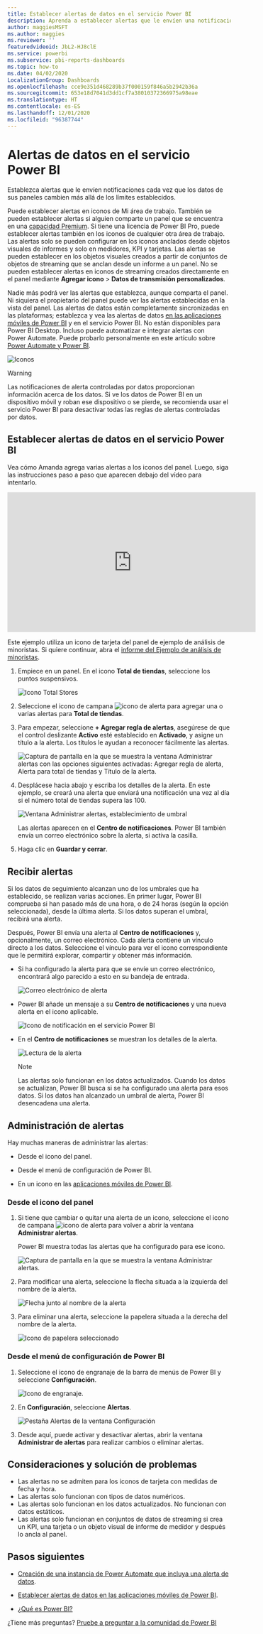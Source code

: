 ```yaml
---
title: Establecer alertas de datos en el servicio Power BI
description: Aprenda a establecer alertas que le envíen una notificación cada vez que los datos de sus paneles cambien más allá de los límites establecidos en el servicio Microsoft Power BI.
author: maggiesMSFT
ms.author: maggies
ms.reviewer: ''
featuredvideoid: JbL2-HJ8clE
ms.service: powerbi
ms.subservice: pbi-reports-dashboards
ms.topic: how-to
ms.date: 04/02/2020
LocalizationGroup: Dashboards
ms.openlocfilehash: cce9e351d468289b37f000159f846a5b2942b36a
ms.sourcegitcommit: 653e18d7041d3dd1cf7a38010372366975a98eae
ms.translationtype: HT
ms.contentlocale: es-ES
ms.lasthandoff: 12/01/2020
ms.locfileid: "96387744"
---
```

# <a name="data-alerts-in-the-power-bi-service"></a>Alertas de datos en el servicio Power BI

Establezca alertas que le envíen notificaciones cada vez que los datos de sus paneles cambien más allá de los límites establecidos.

Puede establecer alertas en iconos de Mi área de trabajo. También se pueden establecer alertas si alguien comparte un panel que se encuentra en una [capacidad Premium](../admin/service-premium-what-is.md). Si tiene una licencia de Power BI Pro, puede establecer alertas también en los iconos de cualquier otra área de trabajo. Las alertas solo se pueden configurar en los iconos anclados desde objetos visuales de informes y solo en medidores, KPI y tarjetas. Las alertas se pueden establecer en los objetos visuales creados a partir de conjuntos de objetos de streaming que se anclan desde un informe a un panel. No se pueden establecer alertas en iconos de streaming creados directamente en el panel mediante **Agregar icono** > **Datos de transmisión personalizados**.

Nadie más podrá ver las alertas que establezca, aunque comparta el panel. Ni siquiera el propietario del panel puede ver las alertas establecidas en la vista del panel. Las alertas de datos están completamente sincronizadas en las plataformas; establezca y vea las alertas de datos [en las aplicaciones móviles de Power BI](../consumer/mobile/mobile-set-data-alerts-in-the-mobile-apps.md) y en el servicio Power BI. No están disponibles para Power BI Desktop. Incluso puede automatizar e integrar alertas con Power Automate. Puede probarlo personalmente en este artículo sobre [Power Automate y Power BI](../collaborate-share/service-flow-integration.md).

![Iconos](media/service-set-data-alerts/powerbi-alert-types-new.png)

> [!WARNING]
> Las notificaciones de alerta controladas por datos proporcionan información acerca de los datos. Si ve los datos de Power BI en un dispositivo móvil y roban ese dispositivo o se pierde, se recomienda usar el servicio Power BI para desactivar todas las reglas de alertas controladas por datos.

## <a name="set-data-alerts-in-the-power-bi-service"></a>Establecer alertas de datos en el servicio Power BI

Vea cómo Amanda agrega varias alertas a los iconos del panel. Luego, siga las instrucciones paso a paso que aparecen debajo del vídeo para intentarlo.

<iframe width="560" height="315" src="https://www.youtube.com/embed/JbL2-HJ8clE" frameborder="0" allowfullscreen></iframe>

Este ejemplo utiliza un icono de tarjeta del panel de ejemplo de análisis de minoristas. Si quiere continuar, abra el [informe del Ejemplo de análisis de minoristas](sample-retail-analysis.md#get-the-content-pack-for-this-sample).

1. Empiece en un panel. En el icono **Total de tiendas**, seleccione los puntos suspensivos.

   ![Icono Total Stores](media/service-set-data-alerts/powerbi-card.png)

1. Seleccione el icono de campana ![icono de alerta](media/service-set-data-alerts/power-bi-bell-icon.png) para agregar una o varias alertas para **Total de tiendas**.

1. Para empezar, seleccione **+ Agregar regla de alertas**, asegúrese de que el control deslizante **Activo** esté establecido en **Activado**, y asigne un título a la alerta. Los títulos le ayudan a reconocer fácilmente las alertas.

   ![Captura de pantalla en la que se muestra la ventana Administrar alertas con las opciones siguientes activadas: Agregar regla de alerta, Alerta para total de tiendas y Título de la alerta.](media/service-set-data-alerts/powerbi-alert-title.png)

1. Desplácese hacia abajo y escriba los detalles de la alerta.  En este ejemplo, se creará una alerta que enviará una notificación una vez al día si el número total de tiendas supera las 100.

   ![Ventana Administrar alertas, establecimiento de umbral](media/service-set-data-alerts/power-bi-set-alert-details.png)

    Las alertas aparecen en el **Centro de notificaciones**. Power BI también envía un correo electrónico sobre la alerta, si activa la casilla.

1. Haga clic en **Guardar y cerrar**.

## <a name="receiving-alerts"></a>Recibir alertas

Si los datos de seguimiento alcanzan uno de los umbrales que ha establecido, se realizan varias acciones. En primer lugar, Power BI comprueba si han pasado más de una hora, o de 24 horas (según la opción seleccionada), desde la última alerta. Si los datos superan el umbral, recibirá una alerta.

Después, Power BI envía una alerta al **Centro de notificaciones** y, opcionalmente, un correo electrónico. Cada alerta contiene un vínculo directo a los datos. Seleccione el vínculo para ver el icono correspondiente que le permitirá explorar, compartir y obtener más información.  

* Si ha configurado la alerta para que se envíe un correo electrónico, encontrará algo parecido a esto en su bandeja de entrada.

   ![Correo electrónico de alerta](media/service-set-data-alerts/powerbi-alerts-email.png)

* Power BI añade un mensaje a su **Centro de notificaciones** y una nueva alerta en el icono aplicable.

   ![Icono de notificación en el servicio Power BI](media/service-set-data-alerts/powerbi-alert-notifications.png)

* En el **Centro de notificaciones** se muestran los detalles de la alerta.

    ![Lectura de la alerta](media/service-set-data-alerts/powerbi-alert-notification.png)

   > [!NOTE]
   > Las alertas solo funcionan en los datos actualizados. Cuando los datos se actualizan, Power BI busca si se ha configurado una alerta para esos datos. Si los datos han alcanzado un umbral de alerta, Power BI desencadena una alerta.

## <a name="managing-alerts"></a>Administración de alertas

Hay muchas maneras de administrar las alertas:

* Desde el icono del panel.

* Desde el menú de configuración de Power BI.

* En un icono en las [aplicaciones móviles de Power BI](../consumer/mobile/mobile-set-data-alerts-in-the-mobile-apps.md).

### <a name="from-the-dashboard-tile"></a>Desde el icono del panel

1. Si tiene que cambiar o quitar una alerta de un icono, seleccione el icono de campana ![icono de alerta](media/service-set-data-alerts/power-bi-bell-icon.png) para volver a abrir la ventana **Administrar alertas**.

    Power BI muestra todas las alertas que ha configurado para ese icono.

    ![Captura de pantalla en la que se muestra la ventana Administrar alertas.](media/service-set-data-alerts/powerbi-see-alerts.png)

1. Para modificar una alerta, seleccione la flecha situada a la izquierda del nombre de la alerta.

    ![Flecha junto al nombre de la alerta](media/service-set-data-alerts/powerbi-see-alerts-arrow.png)

1. Para eliminar una alerta, seleccione la papelera situada a la derecha del nombre de la alerta.

      ![Icono de papelera seleccionado](media/service-set-data-alerts/powerbi-see-alerts-delete.png)

### <a name="from-the-power-bi-settings-menu"></a>Desde el menú de configuración de Power BI

1. Seleccione el icono de engranaje de la barra de menús de Power BI y seleccione **Configuración**.

    ![Icono de engranaje](media/service-set-data-alerts/powerbi-gear-icon.png).

1. En **Configuración**, seleccione **Alertas**.

    ![Pestaña Alertas de la ventana Configuración](media/service-set-data-alerts/powerbi-alert-settings.png)

1. Desde aquí, puede activar y desactivar alertas, abrir la ventana **Administrar de alertas** para realizar cambios o eliminar alertas.

## <a name="considerations-and-troubleshooting"></a>Consideraciones y solución de problemas

* Las alertas no se admiten para los iconos de tarjeta con medidas de fecha y hora.
* Las alertas solo funcionan con tipos de datos numéricos.
* Las alertas solo funcionan en los datos actualizados. No funcionan con datos estáticos.
* Las alertas solo funcionan en conjuntos de datos de streaming si crea un KPI, una tarjeta o un objeto visual de informe de medidor y después lo ancla al panel.


## <a name="next-steps"></a>Pasos siguientes

* [Creación de una instancia de Power Automate que incluya una alerta de datos](../collaborate-share/service-flow-integration.md).

* [Establecer alertas de datos en las aplicaciones móviles de Power BI](../consumer/mobile/mobile-set-data-alerts-in-the-mobile-apps.md).

* [¿Qué es Power BI?](../fundamentals/power-bi-overview.md)

¿Tiene más preguntas? [Pruebe a preguntar a la comunidad de Power BI](https://community.powerbi.com/)

